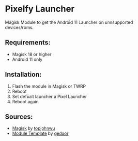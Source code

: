 # Pixelfy Launcher
 

Magisk Module to get the Android 11 Launcher on unnsupported devices/roms. 


## Requirements:

* Magisk 18 or higher
* Android 11 only

## Installation:

 1. Flash the module in Magisk or TWRP
 2. Reboot
 3. Set defualt launcher a Pixel Launcher
 4. Reboot again

## Sources:

   * [Magisk](https://github.com/topjohnwu/Magisk) by [topjohnwu](https://github.com/topjohnwu)
   * [Module Template](https://github.com/gedoor/magisk-module-template) by [gedoor](https://github.com/gedoor)

